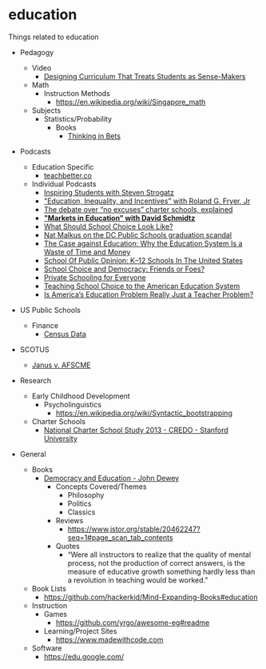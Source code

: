 # education
Things related to education

* Pedagogy
  * Video 
    * [Designing Curriculum That Treats Students as Sense-Makers](https://www.bigmarker.com/GlobalMathDept/Designing-Curriculum-That-Treats-Students-as-Sense-Makers)
  * Math
    * Instruction Methods
      * https://en.wikipedia.org/wiki/Singapore_math
  * Subjects
    * Statistics/Probability
      * Books
        * [Thinking in Bets](https://www.goodreads.com/book/show/35957157-thinking-in-bets)
* Podcasts
	* Education Specific
	  * [teachbetter.co](http://teachbetter.co)
	* Individual Podcasts
	  * [Inspiring Students with Steven Strogatz](http://teachbetter.co/blog/2017/01/02/tbp-episode-45/)
	  * ["Education, Inequality, and Incentives" with Roland G. Fryer, Jr](https://soundcloud.com/hayekprogrampodcast/education-inequality-and-incentives-with-roland-g-fryer-jr)
	  * [The debate over “no excuses” charter schools, explained](https://art19.com/shows/the-weeds/episodes/4974e21a-e6aa-474a-909f-17e70401ae1e/)
	  * **["Markets in Education" with David Schmidtz](https://soundcloud.com/hayekprogrampodcast/markets-in-education-with-david-schmidtz)**
	  * [What Should School Choice Look Like?](https://cdn.cato.org/archive-2018/cpfa-04-19-18.mp3)
	  * [Nat Malkus on the DC Public Schools graduation scandal](http://www.aei.org/multimedia/banter-311-nat-malkus-on-the-dc-public-schools-graduation-scandal/)
	  * [The Case against Education: Why the Education System Is a Waste of Time and Money](https://cdn.cato.org/archive-2018/cbfa-01-31-18.mp3)
	  * [School Of Public Opinion: K–12 Schools In The United States](https://soundcloud.com/hoover-institution/school-of-public-opinion-k-12)
	  * [School Choice and Democracy: Friends or Foes?](https://cdn.cato.org/archive-2017/cpfa-07-26-17.mp3)
	  * [Private Schooling for Everyone](https://www.libertarianism.org/media/free-thoughts/private-schooling-everyone)
	  * [Teaching School Choice to the American Education System](https://www.libertarianism.org/media/free-thoughts/teaching-school-choice-american-education-system)
	  * [Is America’s Education Problem Really Just a Teacher Problem?](http://freakonomics.com/podcast/is-americas-education-problem-really-just-a-teacher-problem-a-new-freakonomics-radio-podcast/)

      
* US Public Schools      
  * Finance
    * [Census Data](https://www.census.gov/programs-surveys/school-finances.html)
* SCOTUS
  * [Janus v. AFSCME](https://en.wikipedia.org/wiki/Janus_v._AFSCME)
* Research
  * Early Childhood Development
    * Psycholinguistics
      * https://en.wikipedia.org/wiki/Syntactic_bootstrapping
  * Charter Schools
    * [National Charter School Study 2013 - CREDO - Stanford University](http://credo.stanford.edu/documents/NCSS%202013%20Final%20Draft.pdf)
* General
  * Books
     * [Democracy and Education - John Dewey](https://www.gutenberg.org/files/852/852-h/852-h.htm)
	   * Concepts Covered/Themes
	     * Philosophy
		 * Politics
		 * Classics
       * Reviews
	     * https://www.jstor.org/stable/20462247?seq=1#page_scan_tab_contents
	   * Quotes
	     * “Were all instructors to realize that the quality of mental process, not the production of correct answers, is the measure of educative growth something hardly less than a revolution in teaching would be worked.” 
  * Book Lists
    * https://github.com/hackerkid/Mind-Expanding-Books#education
  * Instruction
    * Games
      * https://github.com/yrgo/awesome-eg#readme
    * Learning/Project Sites
      * https://www.madewithcode.com
  * Software
    * https://edu.google.com/

  
